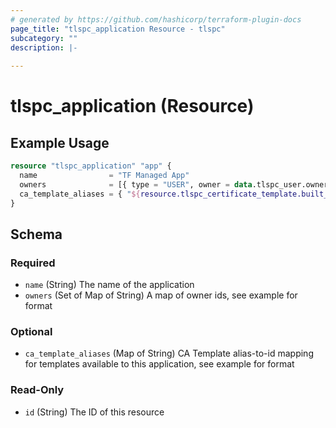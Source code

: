 ```yaml
---
# generated by https://github.com/hashicorp/terraform-plugin-docs
page_title: "tlspc_application Resource - tlspc"
subcategory: ""
description: |-
  
---
```


# tlspc_application (Resource)



## Example Usage

```terraform
resource "tlspc_application" "app" {
  name                = "TF Managed App"
  owners              = [{ type = "USER", owner = data.tlspc_user.owner.id }, { type = "TEAM", owner = resource.tlspc_team.team.id }]
  ca_template_aliases = { "${resource.tlspc_certificate_template.built_in.name}" = resource.tlspc_certificate_template.built_in.id }
}
```

<!-- schema generated by tfplugindocs -->
## Schema

### Required

- `name` (String) The name of the application
- `owners` (Set of Map of String) A map of owner ids, see example for format

### Optional

- `ca_template_aliases` (Map of String) CA Template alias-to-id mapping for templates available to this application, see example for format

### Read-Only

- `id` (String) The ID of this resource
